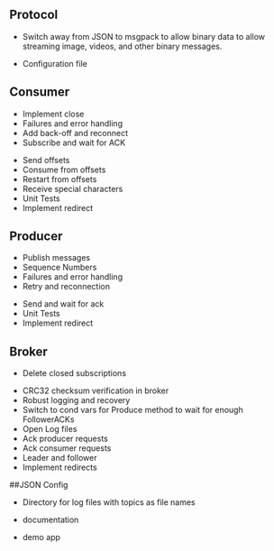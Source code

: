 ## Protocol
- Switch away from JSON to msgpack to allow binary data to allow streaming
  image, videos, and other binary messages.
+ Configuration file

## Consumer
+ Implement close
+ Failures and error handling
+ Add back-off and reconnect
+ Subscribe and wait for ACK
- Send offsets
- Consume from offsets
- Restart from offsets
- Receive special characters
- Unit Tests
- Implement redirect

## Producer
+ Publish messages
+ Sequence Numbers
+ Failures and error handling
+ Retry and reconnection
- Send and wait for ack
- Unit Tests
- Implement redirect

## Broker
+ Delete closed subscriptions
- CRC32 checksum verification in broker
- Robust logging and recovery
- Switch to cond vars for Produce method to wait for enough FollowerACKs
- Open Log files
- Ack producer requests
- Ack consumer requests
- Leader and follower
- Implement redirects

##JSON Config
- Directory for log files with topics as file names

- documentation
- demo app
